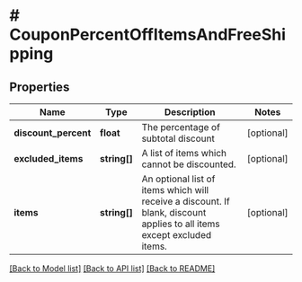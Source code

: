 # # CouponPercentOffItemsAndFreeShipping

## Properties

Name | Type | Description | Notes
------------ | ------------- | ------------- | -------------
**discount_percent** | **float** | The percentage of subtotal discount | [optional]
**excluded_items** | **string[]** | A list of items which cannot be discounted. | [optional]
**items** | **string[]** | An optional list of items which will receive a discount.  If blank, discount applies to all items except excluded items. | [optional]

[[Back to Model list]](../../README.md#models) [[Back to API list]](../../README.md#endpoints) [[Back to README]](../../README.md)
